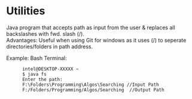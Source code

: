 # Utilities
Java program that accepts path as input from the user & replaces all backslashes with fwd. slash (/).<br>
Advantages: Useful when using Git for windows as it uses (/) to seperate directories/folders in path address.<br>

Example: Bash Terminal:

          intel@DESKTOP-XXXXX ~ 
          $ java fs 
          Enter the path: 
          F:\Folders\Programming\Algos\Searching //Input Path 
          F:/Folders/Programming/Algos/Searching  //Output Path 
          
